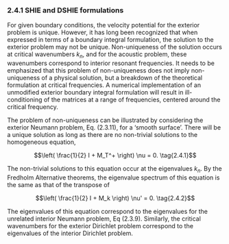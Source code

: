 ### 2.4.1 SHIE and DSHIE formulations <a id="section-2-4-1"></a>

For given boundary conditions, the velocity potential for the exterior problem is unique. However, it has long been recognized that when expressed in terms of a boundary integral formulation, the solution to the exterior problem may not be unique. Non-uniqueness of the solution occurs at critical wavenumbers $k_n$, and for the acoustic problem, these wavenumbers correspond to interior resonant frequencies. It needs to be emphasized that this problem of non-uniqueness does not imply non-uniqueness of a physical solution, but a breakdown of the theoretical formulation at critical frequencies. A numerical implementation of an unmodified exterior boundary integral formulation will result in ill-conditioning of the matrices at a range of frequencies, centered around the critical frequency.

The problem of non-uniqueness can be illustrated by considering the exterior Neumann problem, Eq. (2.3.11), for a ‘smooth surface’. There will be a unique solution as long as there are no non-trivial solutions to the homogeneous equation,

$$\left( \frac{1}{2} I + M_T^+ \right) \nu = 0. \tag{2.4.1}$$

The non-trivial solutions to this equation occur at the eigenvalues $k_n$. By the Fredholm Alternative theorems, the eigenvalue spectrum of this equation is the same as that of the transpose of

$$\left( \frac{1}{2} I + M_k \right) \nu' = 0. \tag{2.4.2}$$

The eigenvalues of this equation correspond to the eigenvalues for the unrelated interior Neumann problem, Eq (2.3.9). Similarly, the critical wavenumbers for the exterior Dirichlet problem correspond to the eigenvalues of the interior Dirichlet problem.